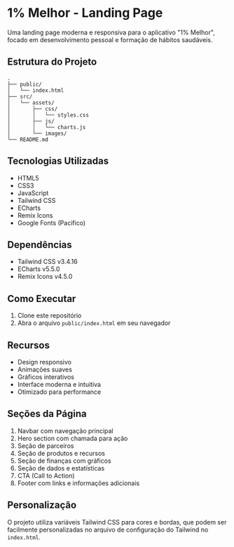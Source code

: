 # 1% Melhor - Landing Page

Uma landing page moderna e responsiva para o aplicativo "1% Melhor", focado em desenvolvimento pessoal e formação de hábitos saudáveis.

## Estrutura do Projeto

```
.
├── public/
│   └── index.html
├── src/
│   └── assets/
│       ├── css/
│       │   └── styles.css
│       ├── js/
│       │   └── charts.js
│       └── images/
└── README.md
```

## Tecnologias Utilizadas

- HTML5
- CSS3
- JavaScript
- Tailwind CSS
- ECharts
- Remix Icons
- Google Fonts (Pacifico)

## Dependências

- Tailwind CSS v3.4.16
- ECharts v5.5.0
- Remix Icons v4.5.0

## Como Executar

1. Clone este repositório
2. Abra o arquivo `public/index.html` em seu navegador

## Recursos

- Design responsivo
- Animações suaves
- Gráficos interativos
- Interface moderna e intuitiva
- Otimizado para performance

## Seções da Página

1. Navbar com navegação principal
2. Hero section com chamada para ação
3. Seção de parceiros
4. Seção de produtos e recursos
5. Seção de finanças com gráficos
6. Seção de dados e estatísticas
7. CTA (Call to Action)
8. Footer com links e informações adicionais

## Personalização

O projeto utiliza variáveis Tailwind CSS para cores e bordas, que podem ser facilmente personalizadas no arquivo de configuração do Tailwind no `index.html`. 